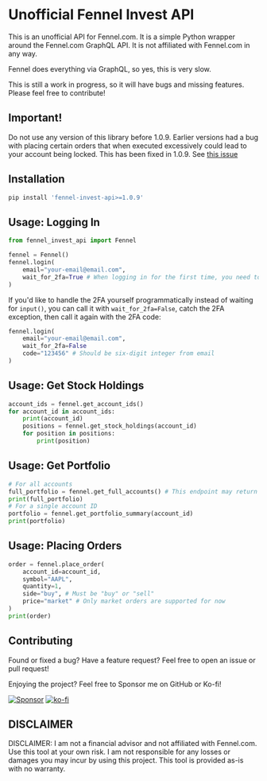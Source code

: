 # Unofficial Fennel Invest API

This is an unofficial API for Fennel.com. It is a simple Python wrapper around the Fennel.com GraphQL API. It is not affiliated with Fennel.com in any way.

Fennel does everything via GraphQL, so yes, this is very slow.

This is still a work in progress, so it will have bugs and missing features. Please feel free to contribute!

## Important!
Do not use any version of this library before 1.0.9. Earlier versions had a bug with placing certain orders that when executed excessively could lead to your account being locked. This has been fixed in 1.0.9. See [this issue](https://github.com/NelsonDane/fennel-invest-api/issues/14)

## Installation

```bash
pip install 'fennel-invest-api>=1.0.9'
```

## Usage: Logging In

```python
from fennel_invest_api import Fennel

fennel = Fennel()
fennel.login(
    email="your-email@email.com",
    wait_for_2fa=True # When logging in for the first time, you need to wait for email 2FA
)
```

If you'd like to handle the 2FA yourself programmatically instead of waiting for `input()`, you can call it with `wait_for_2fa=False`, catch the 2FA exception, then call it again with the 2FA code:

```python
fennel.login(
    email="your-email@email.com",
    wait_for_2fa=False
    code="123456" # Should be six-digit integer from email
)
```

## Usage: Get Stock Holdings
```python
account_ids = fennel.get_account_ids()
for account_id in account_ids:
    print(account_id)
    positions = fennel.get_stock_holdings(account_id)
    for position in positions:
        print(position)
```

## Usage: Get Portfolio
```python
# For all accounts
full_portfolio = fennel.get_full_accounts() # This endpoint may return 503. If it does, then run fennel.get_account_ids() and loop through the accounts
print(full_portfolio)
# For a single account ID
portfolio = fennel.get_portfolio_summary(account_id)
print(portfolio)
```

## Usage: Placing Orders
```python
order = fennel.place_order(
    account_id=account_id,
    symbol="AAPL",
    quantity=1,
    side="buy", # Must be "buy" or "sell"
    price="market" # Only market orders are supported for now
)
print(order)
```

## Contributing
Found or fixed a bug? Have a feature request? Feel free to open an issue or pull request!

Enjoying the project? Feel free to Sponsor me on GitHub or Ko-fi!

[![Sponsor](https://img.shields.io/badge/sponsor-30363D?style=for-the-badge&logo=GitHub-Sponsors&logoColor=#white)](https://github.com/sponsors/NelsonDane)
[![ko-fi](https://img.shields.io/badge/Ko--fi-F16061?style=for-the-badge&logo=ko-fi&logoColor=white
)](https://ko-fi.com/X8X6LFCI0)

## DISCLAIMER
DISCLAIMER: I am not a financial advisor and not affiliated with Fennel.com. Use this tool at your own risk. I am not responsible for any losses or damages you may incur by using this project. This tool is provided as-is with no warranty.